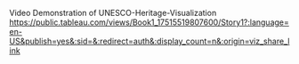 Video Demonstration of UNESCO-Heritage-Visualization
https://public.tableau.com/views/Book1_17515519807600/Story1?:language=en-US&publish=yes&:sid=&:redirect=auth&:display_count=n&:origin=viz_share_link
